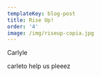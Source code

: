 ```yaml
---
templateKey: blog-post
title: Rise Up!
order: '4'
image: /img/riseup-copia.jpg
---
```

Carlyle

carleto help us pleeez
